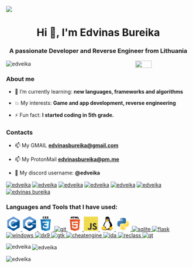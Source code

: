<img position="top" align="center" src="https://user-images.githubusercontent.com/74038190/240304586-d48893bd-0757-481c-8d7e-ba3e163feae7.png">          
<h1 align="center">Hi 👋, I'm Edvinas Bureika</h1>
<h3 align="center">A passionate Developer and Reverse Engineer from Lithuania</h3>

<img align="right" width="30%" height="30%" src="https://user-images.githubusercontent.com/74038190/229223263-cf2e4b07-2615-4f87-9c38-e37600f8381a.gif">
  
<p align="left"> <img src="https://komarev.com/ghpvc/?username=edveika&label=Profile%20views&color=0e75b6&style=for-the-badge&color=blue" alt="edveika" /> </p>

<h3 align="left">About me</h3>

- 🌱 I’m currently learning: **new languages, frameworks and algorithms**

- 💥 My interests: **Game and app development, reverse engineering**

- ⚡ Fun fact: **I started coding in 5th grade.**

<h3 align="left">Contacts</h3>

- 📫 My GMAIL **edvinasbureika@gmail.com**

- 📫 My ProtonMail **edvinasbureika@pm.me**

- 👾 My discord username: **@edveika**

<p align="left">
<a href="https://github.com/Edveika" target="blank"><img align="center" src="https://github.com/fluidicon.png" alt="edveika" height="30" width="30" /></a>
<a href="https://gitlab.com/Edveika" target="blank"><img align="center" src="https://gitlab.com/assets/favicon-72a2cad5025aa931d6ea56c3201d1f18e68a8cd39788c7c80d5b2b82aa5143ef.png" alt="edveika" height="30" width="30" /></a>
<a href="https://bitbucket.org/edveika" target="blank"><img align="center" src="https://cdn4.iconfinder.com/data/icons/logos-and-brands/512/44_Bitbucket_logo_logos-512.png" alt="edveika" height="30" width="30" /></a>
<a href="https://matrix.to/#/@edveika:matrix.org" target="blank"><img align="center" src="https://element.io/images/favicon.png" alt="edveika" height="30" width="30" /></a>
<a href="https://t.me/edveika" target="blank"><img align="center" src="https://telegram.org/img/t_logo.png" alt="edveika" height="30" width="30" /></a>
<a href="https://signal.group/#CjQKIG4DNY7pgxqq8MVYfX4pqxB9mL4Sg35FgXpAbX7wMvF5EhA7Ek9gwHJHCbAjsZuj81E6" target="blank"><img align="center" src="https://signal.org/assets/favicon/ms-icon-144x144-c87fa9bc9f7648a5dc55c8bb767caa2c9f3ff5d13dbdce9eb82e75e14ebe41d9.png" alt="edveika" height="30" width="30"/></a>
<a href="https://www.linkedin.com/in/edvinas-bureika-815575294/" target="blank"><img align="center" src="https://raw.githubusercontent.com/rahuldkjain/github-profile-readme-generator/master/src/images/icons/Social/linked-in-alt.svg" alt="edvinas bureika" height="30" width="40" /></a>
</p>

<h3 align="left">Languages and Tools that I have used:</h3>
<p align="left"> 
<a href="https://www.cprogramming.com/" target="_blank" rel="noreferrer"> <img src="https://raw.githubusercontent.com/devicons/devicon/master/icons/c/c-original.svg" alt="c" width="40" height="40"/> </a> <a href="https://www.w3schools.com/cpp/" target="_blank" rel="noreferrer"> <img src="https://raw.githubusercontent.com/devicons/devicon/master/icons/cplusplus/cplusplus-original.svg" alt="cplusplus" width="40" height="40"/> </a> <a href="https://www.w3schools.com/css/" target="_blank" rel="noreferrer"> <img src="https://raw.githubusercontent.com/devicons/devicon/master/icons/css3/css3-original-wordmark.svg" alt="css3" width="40" height="40"/> </a> <a href="https://git-scm.com/" target="_blank" rel="noreferrer"> <img src="https://www.vectorlogo.zone/logos/git-scm/git-scm-icon.svg" alt="git" width="40" height="40"/> </a> <a href="https://www.w3.org/html/" target="_blank" rel="noreferrer"> <img src="https://raw.githubusercontent.com/devicons/devicon/master/icons/html5/html5-original-wordmark.svg" alt="html5" width="40" height="40"/> </a> <a href="https://developer.mozilla.org/en-US/docs/Web/JavaScript" target="_blank" rel="noreferrer"> <img src="https://raw.githubusercontent.com/devicons/devicon/master/icons/javascript/javascript-original.svg" alt="javascript" width="40" height="40"/> </a> <a href="https://www.linux.org/" target="_blank" rel="noreferrer"> <img src="https://raw.githubusercontent.com/devicons/devicon/master/icons/linux/linux-original.svg" alt="linux" width="40" height="40"/> </a> <a href="https://www.python.org" target="_blank" rel="noreferrer"> <img src="https://raw.githubusercontent.com/devicons/devicon/master/icons/python/python-original.svg" alt="python" width="40" height="40"/> </a> <a href="https://www.sqlite.org/" target="_blank" rel="noreferrer"> <img src="https://www.vectorlogo.zone/logos/sqlite/sqlite-icon.svg" alt="sqlite" width="40" height="40"/> </a> <a href="https://flask.palletsprojects.com/" target="_blank" rel="noreferrer"> <img src="https://flask.palletsprojects.com/en/3.0.x/_static/shortcut-icon.png" alt="flask" width="40" height="40"/> </a> <a href="https://learn.microsoft.com/en-us/windows/win32/apiindex/windows-api-list" target="_blank" rel="noreferrer"> <img src="https://seeklogo.com/images/W/windows-11-icon-logo-6C39629E45-seeklogo.com.png" alt="windows" width="40" height="40"/> </a> <a href="https://learn.microsoft.com/en-us/windows/win32/direct3d9/dx9-graphics" target="_blank" rel="noreferrer"> <img src="https://i.extremetech.com/imagery/content-types/02HWHiNzvIvu1nq0Fq58Isz/hero-image.fill.size_994x559.v1678673193.jpg" alt="dx9" width="50" height="40"/> </a> <a href="https://www.gtk.org/" target="_blank" rel="noreferrer"> <img src="https://www.gtk.org/assets/img/logo-gtk.png" alt="gtk" width="40" height="40"/> </a> <a href="https://www.cheatengine.org/" target="_blank" rel="noreferrer"> <img src="https://github.com/cheat-engine/cheat-engine/raw/master/Cheat%20Engine/images/celogo.png" alt="cheatengine" width="40" height="40"/> </a> <a href="https://hex-rays.com/ida-pro/" target="_blank" rel="noreferrer"> <img src="https://encrypted-tbn0.gstatic.com/images?q=tbn:ANd9GcSxs7mPx2lW2syZmIqYVcOhxmtTb-iZFCMvZHuRvlApNIL2lnFzvdoPj4-1j5YoE1HDsjw&usqp=CAU" alt="ida" width="40" height="40"/> </a> <a href="https://github.com/ReClassNET/ReClass.NET" target="_blank" rel="noreferrer"> <img src="https://avatars.githubusercontent.com/u/36203059?s=48&v=4" alt="reclass" width="40" height="40"/> </a> <a href="https://www.qt.io/" target="_blank" rel="noreferrer"> <img src="https://www.qt.io/hubfs/QtGroup_Favicon_32.ico" alt="qt" width="40" height="40"/> </a>
</p>

<p><img align="left" src="https://github-readme-stats.vercel.app/api/top-langs?username=edveika&show_icons=true&locale=en&layout=compact&theme=dark" alt="edveika" /></p>

<p>&nbsp;<img align="center" src="https://github-readme-stats.vercel.app/api?username=edveika&show_icons=true&locale=en&theme=dark" alt="edveika" /></p>

<p><img align="center" src="https://github-readme-streak-stats.herokuapp.com/?user=edveika&theme=dark" alt="edveika" /></p>

